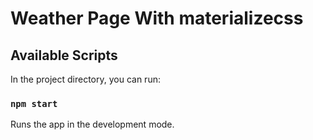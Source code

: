 # Weather Page With materializecss 

## Available Scripts

In the project directory, you can run:

### `npm start`

Runs the app in the development mode.
